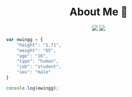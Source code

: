 <h1 align="center"> About Me 💜</h1>
<p align="center">
 <a href="https://discord.com/users/774591026940739585" target"blank_"><img src="https://img.shields.io/badge/Discord%20-7289DA.svg?&style=for-the-badge&logo=discord&logoColor=white"></a>
 <a href="https://www.instagram.com/ewing.dev/" target"blank_"><img src="https://img.shields.io/badge/INSTAGRAM%20-DC3175.svg?&style=for-the-badge&logo=instagram&logoColor=white"></a>

```js
var ewingg = {
    "height": "1.71",
    "weight": "65",
    "age": "16",
    "type": "human",
    "job": "student",
    "sex": "male"
}

console.log(ewingg);
```
